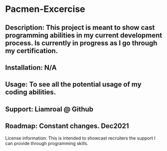 # Pacmen-Excercise


## Description: This project is meant to show cast programming abilities in my current development process. Is currently in progress as I go through my certification.
## Installation: N/A


## Usage: To see all the potential usage of my coding abilities.


## Support: Liamroal @ Github


## Roadmap: Constant changes. Dec2021


License information: This is intended to showcast recruiters the support I can provide through programming skills.
